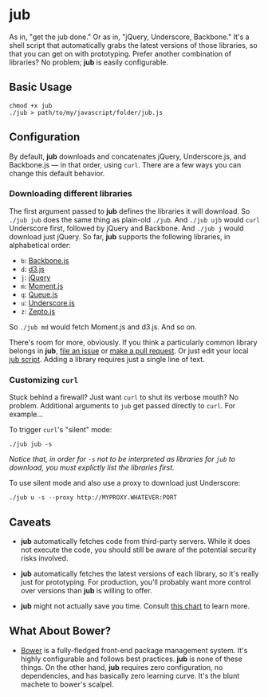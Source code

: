 # jub

As in, "get the jub done." Or as in, "jQuery, Underscore, Backbone." It's a shell script that automatically grabs the latest versions of those libraries, so that you can get on with prototyping. Prefer another combination of libraries? No problem; __jub__ is easily configurable.

## Basic Usage

    chmod +x jub
    ./jub > path/to/my/javascript/folder/jub.js

## Configuration

By default, __jub__ downloads and concatenates jQuery, Underscore.js, and Backbone.js — in that order, using `curl`. There are a few ways you can change this default behavior.

### Downloading different libraries

The first argument passed to __jub__ defines the libraries it will download. So `./jub jub` does the same thing as plain-old `./jub`. And `./jub ujb` would `curl` Underscore first, followed by jQuery and Backbone. And `./jub j` would download just jQuery. So far, __jub__ supports the following libraries, in alphabetical order:

- `b`: [Backbone.js](http://documentcloud.github.io/backbone/backbone-min.js)
- `d`: [d3.js](https://raw.github.com/mbostock/d3/master/d3.min.js)
- `j`: [jQuery](http://code.jquery.com/jquery-latest.js)
- `m`: [Moment.js](https://raw.github.com/moment/moment/master/moment.js)
- `q`: [Queue.js](https://raw.github.com/mbostock/queue/master/queue.min.js)
- `u`: [Underscore.js](http://underscorejs.org/underscore-min.js)
- `z`: [Zepto.js](http://zeptojs.com/zepto.min.js)

So `./jub md` would fetch Moment.js and d3.js. And so on.

There's room for more, obviously. If you think a particularly common library belongs in __jub__, [file an issue](https://github.com/jsvine/jub/issues) or [make a pull request](https://github.com/jsvine/jub/pulls). Or just edit your local [jub script](https://github.com/jsvine/jub/blob/master/jub). Adding a library requires just a single line of text.

### Customizing `curl`

Stuck behind a firewall? Just want `curl` to shut its verbose mouth? No problem. Additional arguments to `jub` get passed directly to `curl`. For example...

To trigger `curl`'s "silent" mode:

    ./jub jub -s

*Notice that, in order for `-s` not to be interpreted as libraries for `jub` to download, you must explictly list the libraries first.*

To use silent mode and also use a proxy to download just Underscore:

    ./jub u -s --proxy http://MYPROXY.WHATEVER:PORT

## Caveats

- __jub__ automatically fetches code from third-party servers. While it does not execute the code, you should still be aware of the potential security risks involved.

- __jub__ automatically fetches the latest versions of each library, so it's really just for prototyping. For production, you'll probably want more control over versions than __jub__ is willing to offer.

- __jub__ might not actually save you time. Consult [this chart](http://xkcd.com/1205/) to learn more.

## What About Bower?

- [Bower](https://github.com/bower/bower) is a fully-fledged front-end package management system. It's highly configurable and follows best practices. __jub__ is none of these things. On the other hand, __jub__ requires zero configuration, no dependencies, and has basically zero learning curve. It's the blunt machete to bower's scalpel.
